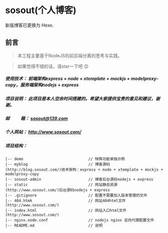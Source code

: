 # sosout(个人博客)
新版博客已更换为 Hexo.
## 前言
>  本工程主要基于NodeJS的前后端分离的思考与实践。

>  如果觉得不错的话，请star一下吧 😊

##### 使用技术： 前端架构express + node + xtemplate + mockjs + modelproxy-copy，服务端架构nodejs + express

##### 项目说明： 此项目是本人空余时间搭建的。希望大家提供宝贵的意见和建议，谢谢。

##### 邮&emsp;&emsp;&ensp;箱： sosout@139.com

##### 个人网站： http://www.sosout.com/

##### 项目结构： 
```
|-- demo                         	 // 特殊功能单独示例
|-- myblog                           // 博客源码(http://blog.sosout.com/)技术架构：express + node + xtemplate + mockjs + modelproxy-copy
|-- sosout-admin                     // 博客后台源码nodejs + express
|-- static                           // 网站静态资源(http://www.sosout.com/)后台源码nodejs + express
|-- .gitignore                       // 配置不需要加入版本管理的文件
|-- 404.htmk                         // 网站404html文件(http://www.sosout.com/)
|-- index.html                       // 网站入口html文件(http://www.sosout.com/)
|-- nginx.node.conf                  // nodejs nginx 反向代理配置文件
|-- README.md                        // 说明
```

